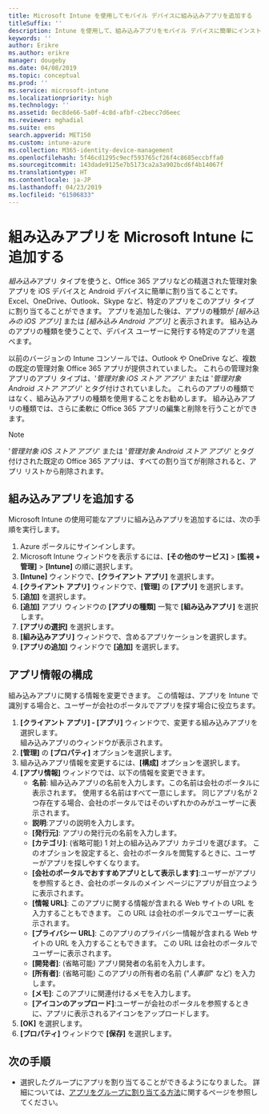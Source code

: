 ```yaml
---
title: Microsoft Intune を使用してモバイル デバイスに組み込みアプリを追加する
titleSuffix: ''
description: Intune を使用して、組み込みアプリをモバイル デバイスに簡単にインストールする方法について説明します。
keywords: ''
author: Erikre
ms.author: erikre
manager: dougeby
ms.date: 04/08/2019
ms.topic: conceptual
ms.prod: ''
ms.service: microsoft-intune
ms.localizationpriority: high
ms.technology: ''
ms.assetid: 0ec8de66-5a0f-4c8d-afbf-c2becc7d6eec
ms.reviewer: mghadial
ms.suite: ems
search.appverid: MET150
ms.custom: intune-azure
ms.collection: M365-identity-device-management
ms.openlocfilehash: 5f46cd1295c9ecf593765cf26f4c8685eccbffa0
ms.sourcegitcommit: 143dade9125e7b5173ca2a3a902bcd6f4b14067f
ms.translationtype: HT
ms.contentlocale: ja-JP
ms.lasthandoff: 04/23/2019
ms.locfileid: "61506833"
---
```

# <a name="add-built-in-apps-to-microsoft-intune"></a>組み込みアプリを Microsoft Intune に追加する

*組み込み*アプリ タイプを使うと、Office 365 アプリなどの精選された管理対象アプリを iOS デバイスと Android デバイスに簡単に割り当てることです。 Excel、OneDrive、Outlook、Skype など、特定のアプリをこのアプリ タイプに割り当てることができます。 アプリを追加した後は、アプリの種類が *[組み込みの iOS アプリ]* または *[組み込み Android アプリ]* と表示されます。 組み込みのアプリの種類を使うことで、デバイス ユーザーに発行する特定のアプリを選べます。

以前のバージョンの Intune コンソールでは、Outlook や OneDrive など、複数の既定の管理対象 Office 365 アプリが提供されていました。 これらの管理対象アプリのアプリ タイプは、'*管理対象 iOS ストア アプリ*' または '*管理対象 Android ストア アプリ*' とタグ付けされていました。 これらのアプリの種類ではなく、組み込みアプリの種類を使用することをお勧めします。 組み込みアプリの種類では、さらに柔軟に Office 365 アプリの編集と削除を行うことができます。

>[!NOTE]
>'*管理対象 iOS ストア アプリ*' または '*管理対象 Android ストア アプリ*' とタグ付けされた既定の Office 365 アプリは、すべての割り当てが削除されると、アプリ リストから削除されます。

## <a name="add-a-built-in-app"></a>組み込みアプリを追加する

Microsoft Intune の使用可能なアプリに組み込みアプリを追加するには、次の手順を実行します。
1. Azure ポータルにサインインします。
2. Microsoft Intune ウィンドウを表示するには、**[その他のサービス]** > **[監視 + 管理]** > **[Intune]** の順に選択します。
3. **[Intune]** ウィンドウで、**[クライアント アプリ]** を選択します。
4. **[クライアント アプリ]** ウィンドウで、**[管理]** の **[アプリ]** を選択します。
5. **[追加]** を選択します。
6. **[追加]** アプリ ウィンドウの **[アプリの種類]** 一覧で **[組み込みアプリ]** を選択します。
7. **[アプリの選択]** を選択します。
8. **[組み込みアプリ]** ウィンドウで、含めるアプリケーションを選択します。
9. **[アプリの追加]** ウィンドウで **[追加]** を選択します。


## <a name="configure-app-information"></a>アプリ情報の構成

組み込みアプリに関する情報を変更できます。 この情報は、アプリを Intune で識別する場合と、ユーザーが会社のポータルでアプリを探す場合に役立ちます。
1. **[クライアント アプリ] - [アプリ]** ウィンドウで、変更する組み込みアプリを選択します。  
    組み込みアプリのウィンドウが表示されます。
2. **[管理]** の **[プロパティ]** オプションを選択します。
3. 組み込みアプリ情報を変更するには、**[構成]** オプションを選択します。
4. **[アプリ情報]** ウィンドウでは、以下の情報を変更できます。
    - **名前**: 組み込みアプリの名前を入力します。この名前は会社のポータルに表示されます。 使用する名前はすべて一意にします。 同じアプリ名が 2 つ存在する場合、会社のポータルではそのいずれかのみがユーザーに表示されます。
    - **説明**:アプリの説明を入力します。 
    - **[発行元]**: アプリの発行元の名前を入力します。
    - **[カテゴリ]**: (省略可能) 1 対上の組み込みアプリ カテゴリを選びます。 このオプションを設定すると、会社のポータルを閲覧するときに、ユーザーがアプリを探しやすくなります。
    - **[会社のポータルでおすすめアプリとして表示します]**:ユーザーがアプリを参照するとき、会社のポータルのメイン ページにアプリが目立つように表示されます。
    - **[情報 URL]**: このアプリに関する情報が含まれる Web サイトの URL を入力することもできます。 この URL は会社のポータルでユーザーに表示されます。
    - **[プライバシー URL]**: このアプリのプライバシー情報が含まれる Web サイトの URL を入力することもできます。 この URL は会社のポータルでユーザーに表示されます。
    - **[開発者]**: (省略可能) アプリ開発者の名前を入力します。
    - **[所有者]**: (省略可能) このアプリの所有者の名前 ("*人事部*" など) を入力します。
    - **[メモ]**: このアプリに関連付けるメモを入力します。
    - **[アイコンのアップロード]**:ユーザーが会社のポータルを参照するときに、アプリに表示されるアイコンをアップロードします。
4. **[OK]** を選択します。
5. **[プロパティ]** ウィンドウで **[保存]** を選択します。

## <a name="next-steps"></a>次の手順

- 選択したグループにアプリを割り当てることができるようになりました。 詳細については、[アプリをグループに割り当てる方法](apps-deploy.md)に関するページを参照してください。
